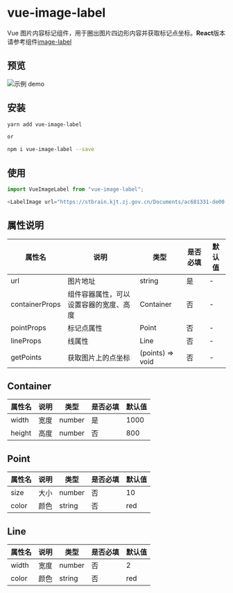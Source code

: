 # vue-image-label

Vue 图片内容标记组件，用于圈出图片四边形内容并获取标记点坐标。**React**版本请参考组件[image-label](https://github.com/nhdeng/image-label)

## 预览

![示例 demo](https://github.com/nhdeng/image-label/blob/main/images/demo.gif)

## 安装

```bash
yarn add vue-image-label

or

npm i vue-image-label --save
```

## 使用

```typescript
import VueImageLabel from "vue-image-label";

<LabelImage url="https://stbrain.kjt.zj.gov.cn/Documents/ac681331-de00-4fcb-b082-27159b32f6c5/Instruments/43%20%E7%A2%B3%E7%A1%AB%E5%88%86%E6%9E%90%E4%BB%AA.jpg" />;
```

## 属性说明

| 属性名         | 说明                                   | 类型             | 是否必填 | 默认值 |
| -------------- | -------------------------------------- | ---------------- | -------- | ------ |
| url            | 图片地址                               | string           | 是       | -      |
| containerProps | 组件容器属性，可以设置容器的宽度、高度 | Container        | 否       | -      |
| pointProps     | 标记点属性                             | Point            | 否       | -      |
| lineProps      | 线属性                                 | Line             | 否       | -      |
| getPoints      | 获取图片上的点坐标                     | (points) => void | 否       | -      |

## Container

| 属性名 | 说明 | 类型   | 是否必填 | 默认值 |
| ------ | ---- | ------ | -------- | ------ |
| width  | 宽度 | number | 是       | 1000   |
| height | 高度 | number | 否       | 800    |

## Point

| 属性名 | 说明 | 类型   | 是否必填 | 默认值 |
| ------ | ---- | ------ | -------- | ------ |
| size   | 大小 | number | 否       | 10     |
| color  | 颜色 | string | 否       | red    |

## Line

| 属性名 | 说明 | 类型   | 是否必填 | 默认值 |
| ------ | ---- | ------ | -------- | ------ |
| width  | 宽度 | number | 否       | 2      |
| color  | 颜色 | string | 否       | red    |
